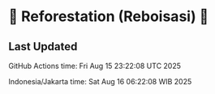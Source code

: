 
# 🌳 Reforestation (Reboisasi) 🌲

## Last Updated

GitHub Actions time: Fri Aug 15 23:22:08 UTC 2025

Indonesia/Jakarta time: Sat Aug 16 06:22:08 WIB 2025
